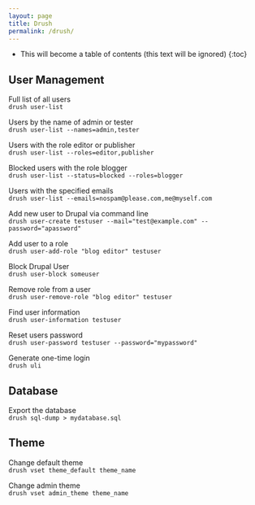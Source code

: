 ```yaml
---
layout: page
title: Drush
permalink: /drush/
---
```


* This will become a table of contents (this text will be ignored)
{:toc}

User Management
------------------

Full list of all users   
`drush user-list`

Users by the name of admin or tester   
`drush user-list --names=admin,tester`

Users with the role editor or publisher   
`drush user-list --roles=editor,publisher`

Blocked users with the role blogger   
`drush user-list --status=blocked --roles=blogger`

Users with the specified emails   
`drush user-list --emails=nospam@please.com,me@myself.com`

Add new user to Drupal via command line   
`drush user-create testuser --mail="test@example.com" --password="apassword"`

Add user to a role   
`drush user-add-role "blog editor" testuser`

Block Drupal User   
`drush user-block someuser`

Remove role from a user   
`drush user-remove-role "blog editor" testuser`

Find user information   
`drush user-information testuser`

Reset users password   
`drush user-password testuser --password="mypassword"`

Generate one-time login   
`drush uli`   

Database
------------------

Export the database   
`drush sql-dump > mydatabase.sql`

Theme
------------------
Change default theme   
`drush vset theme_default theme_name`   

Change admin theme   
`drush vset admin_theme theme_name`   
